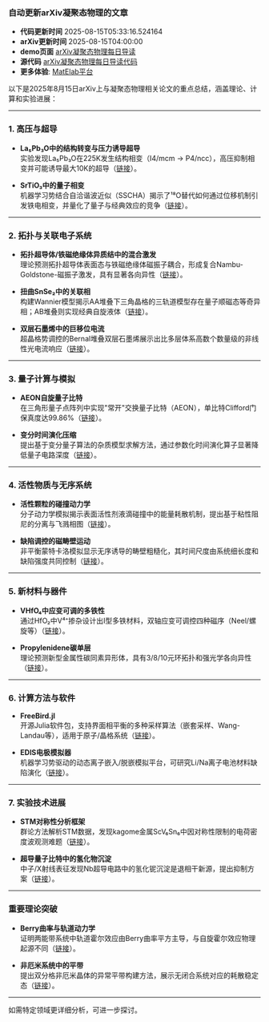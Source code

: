 ### 自动更新arXiv凝聚态物理的文章
  - **代码更新时间** 2025-08-15T05:33:16.524164
  - **arXiv更新时间** 2025-08-15T04:00:00
  - **demo页面** [arXiv凝聚态物理每日导读](https://iopwsy.github.io/arXiv_cond-mat/)
  - **源代码** [arXiv凝聚态物理每日导读代码](https://github.com/iopwsy/arXiv_cond-mat/)
  - **更多体验**: [MatElab平台](https://in.iphy.ac.cn/eln/#/recday)

以下是2025年8月15日arXiv上与凝聚态物理相关论文的重点总结，涵盖理论、计算和实验进展：

---

### **1. 高压与超导**
- **La₅Pb₃O中的结构转变与压力诱导超导**  
  实验发现La₅Pb₃O在225K发生结构相变（I4/mcm → P4/ncc），高压抑制相变并可能诱导最大10K的超导（[链接](https://arxiv.org/abs/2508.10080)）。

- **SrTiO₃中的量子相变**  
  机器学习势结合自洽谐波近似（SSCHA）揭示了¹⁸O替代如何通过位移机制引发铁电相变，并量化了量子与经典效应的竞争（[链接](https://arxiv.org/abs/2508.10735)）。

---

### **2. 拓扑与关联电子系统**
- **拓扑超导体/铁磁绝缘体异质结中的混合激发**  
  理论预测拓扑超导体表面态与铁磁绝缘体磁振子耦合，形成复合Nambu-Goldstone-磁振子激发，具有显著各向异性（[链接](https://arxiv.org/abs/2508.00460)）。

- **扭曲SnSe₂中的关联相**  
  构建Wannier模型揭示AA堆叠下三角晶格的三轨道模型存在量子顺磁态等奇异相；AB堆叠则实现经典自旋液体（[链接](https://arxiv.org/abs/2508.10098)）。

- **双层石墨烯中的巨移位电流**  
  超晶格势调控的Bernal堆叠双层石墨烯展示出比多层体系高数个数量级的非线性光电流响应（[链接](https://arxiv.org/abs/2508.09465)）。

---

### **3. 量子计算与模拟**
- **AEON自旋量子比特**  
  在三角形量子点阵列中实现"常开"交换量子比特（AEON），单比特Clifford门保真度达99.86%（[链接](https://arxiv.org/abs/2508.01033)）。

- **变分时间演化压缩**  
  提出基于变分量子算法的杂质模型求解方法，通过参数化时间演化算子显著降低量子电路深度（[链接](https://arxiv.org/abs/2508.10526)）。

---

### **4. 活性物质与无序系统**
- **活性颗粒的碰撞动力学**  
  分子动力学模拟揭示表面活性剂液滴碰撞中的能量耗散机制，提出基于粘性阻尼的分离与飞溅相图（[链接](https://arxiv.org/abs/2508.10762)）。

- **缺陷调控的磁畴壁运动**  
  非平衡蒙特卡洛模拟显示无序诱导的畴壁粗糙化，其时间尺度由系统细长度和缺陷强度共同控制（[链接](https://2508.10859)）。

---

### **5. 新材料与器件**
- **VHfO₄中应变可调的多铁性**  
  通过HfO₂中V⁴⁺掺杂设计出I型多铁材料，双轴应变可调控四种磁序（Neel/螺旋等）（[链接](https://arxiv.org/abs/2508.10380)）。

- **Propylenidene碳单层**  
  理论预测新型金属性碳同素异形体，具有3/8/10元环拓扑和强光学各向异性（[链接](https://arxiv.org/abs/2506.03494)）。

---

### **6. 计算方法与软件**
- **FreeBird.jl**  
  开源Julia软件包，支持界面相平衡的多种采样算法（嵌套采样、Wang-Landau等），适用于原子/晶格系统（[链接](https://arxiv.org/abs/2508.10237)）。

- **EDIS电极模拟器**  
  机器学习势驱动的动态离子嵌入/脱嵌模拟平台，可研究Li/Na离子电池材料缺陷演化（[链接](https://arxiv.org/abs/2508.10384)）。

---

### **7. 实验技术进展**
- **STM对称性分析框架**  
  群论方法解析STM数据，发现kagome金属ScV₆Sn₆中因对称性限制的电荷密度波观测难题（[链接](https://arxiv.org/abs/2508.10206)）。

- **超导量子比特中的氢化物沉淀**  
  中子/X射线表征发现Nb超导电路中的氢化铌沉淀是退相干新源，提出抑制方案（[链接](https://arxiv.org/abs/2508.10889)）。

--- 

### **重要理论突破**
- **Berry曲率与轨道动力学**  
  证明两能带系统中轨道霍尔效应由Berry曲率平方主导，与自旋霍尔效应物理起源不同（[链接](https://arxiv.org/abs/2508.10385)）。

- **非厄米系统中的平带**  
  提出双分格非厄米晶体的异常平带构建方法，展示无闭合系统对应的耗散稳定态（[链接](https://arxiv.org/abs/2508.10901)）。

--- 

如需特定领域更详细分析，可进一步探讨。